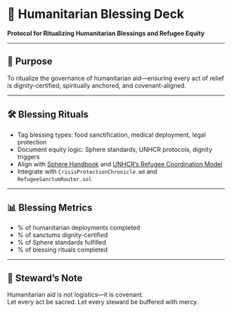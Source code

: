 # 📜 Humanitarian Blessing Deck  
**Protocol for Ritualizing Humanitarian Blessings and Refugee Equity**

---

## 🧠 Purpose  
To ritualize the governance of humanitarian aid—ensuring every act of relief is dignity-certified, spiritually anchored, and covenant-aligned.

---

## 🛠️ Blessing Rituals  
- Tag blessing types: food sanctification, medical deployment, legal protection  
- Document equity logic: Sphere standards, UNHCR protocols, dignity triggers  
- Align with [Sphere Handbook](https://spherestandards.org/handbook/) and [UNHCR’s Refugee Coordination Model](https://emergency.unhcr.org/coordination-and-communication/refugee-coordination-model/refugee-coordination-model-rcm)  
- Integrate with `CrisisProtectionChronicle.md` and `RefugeeSanctumRouter.sol`

---

## 📊 Blessing Metrics  
- % of humanitarian deployments completed  
- % of sanctums dignity-certified  
- % of Sphere standards fulfilled  
- % of blessing rituals completed

---

## 🧠 Steward’s Note  
Humanitarian aid is not logistics—it is covenant.  
Let every act be sacred. Let every steward be buffered with mercy.

